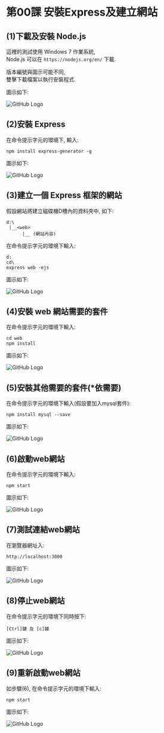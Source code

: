 # 第00課 安裝Express及建立網站


## (1)下載及安裝 Node.js

這裡的測試使用 Windows 7 作業系統,<br>
Node.js 可以在 `https://nodejs.org/en/` 下載. <p>
版本編號與圖示可能不同,<br>
雙擊下載檔案以執行安裝程式. <p>
圖示如下:<p>
![GitHub Logo](/images/f00_1.png)


## (2)安裝 Express

在命令提示字元的環境下, 輸入:<br>
```
npm install express-generator -g
```

圖示如下:<p>
![GitHub Logo](/images/f00_2.png)


## (3)建立一個 Express 框架的網站

假設網站將建立磁碟機D槽內的<web>資料夾中, 如下:

```
d:\
 |__<web>  
      |__ (網站內容)
```

在命令提示字元的環境下輸入:<br>
```
d:
cd\
express web -ejs
```
圖示如下:<p>
![GitHub Logo](/images/f00_3.png)



## (4)安裝 web 網站需要的套件

在命令提示字元的環境下輸入:<br>
```
cd web
npm install
```
圖示如下:<p>
![GitHub Logo](/images/f00_4.png)



## (5)安裝其他需要的套件(*依需要)

在命令提示字元的環境下輸入(假設要加入mysql套件):<br>
```
npm install mysql --save
```
圖示如下:<p>
![GitHub Logo](/images/f00_5.png)



## (6)啟動web網站

在命令提示字元的環境下輸入:<br>
```
npm start
```
圖示如下:<p>
![GitHub Logo](/images/f00_6.png)



## (7)測試連結web網站

在瀏覽器網址入:<br>
```
http://localhost:3000
```
圖示如下:<p>
![GitHub Logo](/images/f00_7.png)



## (8)停止web網站

在命令提示字元的環境下同時按下:<br>
```
[Ctrl]鍵 及 [c]鍵
```
圖示如下:<p>
![GitHub Logo](/images/f00_8.png)



## (9)重新啟動web網站

如步驟(6), 在命令提示字元的環境下輸入:<br>
```
npm start
```
圖示如下:<p>
![GitHub Logo](/images/f00_9.png)


